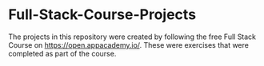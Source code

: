 # Full-Stack-Course-Projects
The projects in this repository were created by following the free Full Stack Course on https://open.appacademy.io/. These were exercises that were completed as part of the course.
